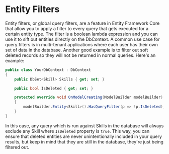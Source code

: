﻿# Entity Filters

Entity filters, or global query filters, are a feature in Entity Framework Core that allow you to apply a filter to
every query that gets executed for a certain entity type. The filter is a boolean lambda expression and you can use it
to sift out entities directly on the DbContext.
A common use case for query filters is in multi-tenant applications where each user has their own set of data in the
database. Another good example is to filter out soft deleted records so they will not be returned in normal queries.
Here's an example:

```csharp
public class YourDbContext : DbContext
{
    public DbSet<Skill> Skills { get; set; }

    public bool IsDeleted { get; set; }

    protected override void OnModelCreating(ModelBuilder modelBuilder)
    {
        modelBuilder.Entity<Skill>().HasQueryFilter(p => !p.IsDeleted);
    }
}
```

In this case, any query which is run against Skills in the database will always exclude any Skill where `IsDeleted`
property is `true`.
This way, you can ensure that deleted entities are never unintentionally included in your query results, but keep in
mind that they are still in the database, they're just being filtered out.